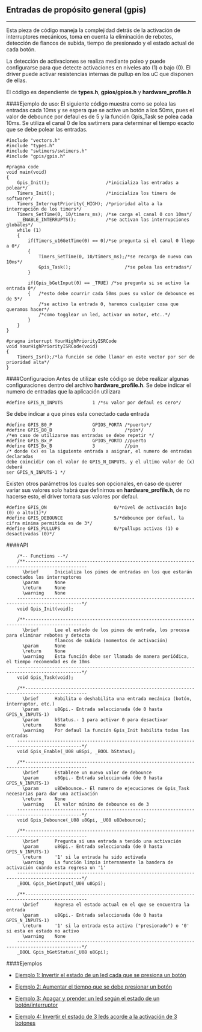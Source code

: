 Entradas de propósito general (gpis)
-----------------------------------
--------

Esta pieza de código maneja la complejidad detrás de la activación de interruptores mecánicos, toma en cuenta la eliminación de rebotes, detección de flancos de subida, tiempo de presionado y el estado actual de cada botón.

La detección de activaciones se realiza mediante poleo y puede configurarse para que detecte activaciones en niveles ato (1) o bajo (0). El driver puede activar resistencias internas de pullup en los uC que disponen de ellas.

El código es dependiente de **types.h**, **gpios/gpios.h** y **hardware_profile.h**


####Ejemplo de uso:
El siguiente código muestra como se polea las entradas cada 10ms y se espera que se active un botón a los 50ms, pues el valor de debounce por defaul es de 5 y la función Gpis_Task se polea cada 10ms. Se utiliza el canal 0 de los swtimers para determinar el tiempo exacto que se debe polear las entradas. 
```
#include "vectors.h"
#include "types.h"
#include "swtimers/swtimers.h"
#include "gpis/gpis.h"

#pragma code
void main(void)
{
    Gpis_Init();  	                 /*inicializa las entradas a polear*/
    Timers_Init();					 /*inicializa los timers de software*/
    Timers_InterruptPriority(_HIGH); /*prioridad alta a la interrupción de los timers*/
    Timers_SetTime(0, 10/timers_ms); /*se carga el canal 0 con 10ms*/
    __ENABLE_INTERRUPTS();           /*se activan las interrupciones globales*/
    while (1)
    {
        if(Timers_u16GetTime(0) == 0)/*se pregunta si el canal 0 llego a 0*/
        {
            Timers_SetTime(0, 10/timers_ms);/*se recarga de nuevo con 10ms*/
            Gpis_Task();					/*se polea las entradas*/
        }

        if(Gpis_bGetInput(0) == _TRUE) /*se pregunta si se activo la entrada 0*/
        {	/*esto debe ocurrir cada 50ms pues su valor de debounce es de 5*/
			/*se activo la entrada 0, haremos cualquier cosa que queramos hacer*/
			/*como togglear un led, activar un motor, etc..*/	
        }
    }
}

#pragma interrupt YourHighPriorityISRCode
void YourHighPriorityISRCode(void)
{
    Timers_Isr();/*la función se debe llamar en este vector por ser de prioridad alta*/
}
```


####Configuracion
Antes de utilizar este código se debe realizar algunas configuraciones dentro del archivo **hardware_profile.h**. Se debe indicar el numero de entradas que la aplicación utilizara

```
#define GPIS_N_INPUTS           1 /*su valor por defaul es cero*/
```

Se debe indicar a que pines esta conectado cada entrada

```
#define GPIS_B0_P               GPIOS_PORTA /*puerto*/
#define GPIS_B0_B               0			/*pin*/
/*en caso de utilizarse mas entradas se debe repetir */
#define GPIS_Bx_P               GPIOS_PORTD //puerto
#define GPIS_Bx_B               3			//pin
/* donde (x) es la siguiente entrada a asignar, el numero de entradas declaradas 
debe coincidir con el valor de GPIS_N_INPUTS, y el ultimo valor de (x) deberá 
ser GPIS_N_INPUTS-1 */
```

Existen otros parámetros los cuales son opcionales, en caso de querer variar sus valores solo habrá que definirnos en **hardware_profile.h**, de no hacerse esto, el driver tomara sus valores por defaul.

```
#define GPIS_ON                         0/*nivel de activación bajo (0) o alto(1)*/
#define GPIS_DEBOUNCE                   5/*debounce por defaul, la cifra mínima permitida es de 3*/
#define GPIS_PULLUPS                    0/*pullups activas (1) o desactivadas (0)*/
```


####API
```
    /*-- Functions --*/
    /**---------------------------------------------------------------------------------------------
      \brief      Inicializa los pines de entradas en los que estarán conectados los interruptores
      \param	  None
      \return     None
      \warning	  None
    ----------------------------------------------------------------------------------------------*/
    void Gpis_Init(void);

    /**---------------------------------------------------------------------------------------------
      \brief      Lee el estado de los pines de entrada, los procesa para eliminar rebotes y detecta
				  flancos de subida (momentos de activación) 
      \param	  None
      \return     None
      \warning	  Esta función debe ser llamada de manera periódica, el tiempo recomendad es de 10ms
    ----------------------------------------------------------------------------------------------*/
    void Gpis_Task(void);

    /**---------------------------------------------------------------------------------------------
      \brief      Habilita o deshabilita una entrada mecánica (botón, interruptor, etc.)
      \param	  u8Gpi.- Entrada seleccionada (de 0 hasta GPIS_N_INPUTS-1)
      \param      bStatus.- 1 para activar 0 para desactivar
      \return     None
      \warning	  Por defaul la función Gpis_Init habilita todas las entradas
    ----------------------------------------------------------------------------------------------*/
    void Gpis_Enable(_U08 u8Gpi, _BOOL bStatus);
    
    /**---------------------------------------------------------------------------------------------
      \brief      Establece un nuevo valor de debounce
      \param	  u8Gpi.- Entrada seleccionada (de 0 hasta GPIS_N_INPUTS-1)
      \param      u8Debounce.- El numero de ejecuciones de Gpis_Task necesarias para dar una activación
      \return     None
      \warning	  El valor mínimo de debounce es de 3
    ----------------------------------------------------------------------------------------------*/
    void Gpis_Debounce(_U08 u8Gpi, _U08 u8Debounce);

    /**---------------------------------------------------------------------------------------------
      \brief      Pregunta si una entrada a tenido una activación
      \param	  u8Gpi.- Entrada seleccionada (de 0 hasta GPIS_N_INPUTS-1)
      \return     '1' si la entrada ha sido activada
      \warning	  La función limpia internamente la bandera de activación cuando esta regresa un '1'
    ----------------------------------------------------------------------------------------------*/
    _BOOL Gpis_bGetInput(_U08 u8Gpi);

    /**---------------------------------------------------------------------------------------------
      \brief      Regresa el estado actual en el que se encuentra la entrada
      \param	  u8Gpi.- Entrada seleccionada (de 0 hasta GPIS_N_INPUTS-1)
      \return     '1' si la entrada esta activa ("presionado") o '0' si esta en estado no activo
      \warning	  None
    ----------------------------------------------------------------------------------------------*/
    _BOOL Gpis_bGetStatus(_U08 u8Gpi);

```

####Ejemplos 

- [Ejemplo 1: Invertir el estado de un led cada que se presiona un botón][1]
- [Ejemplo 2: Aumentar el tiempo que se debe presionar un botón][2]
- [Ejemplo 3: Apagar y prender un led según el estado de un botón/interruptor][3]
- [Ejemplo 4: Invertir el estado de 3 leds acorde a la activación de 3 botones][4]


  [1]: http://www.hotboards.org/images/codigo/8bits/examples/gpis1.zip
  [2]: http://www.hotboards.org/images/codigo/8bits/examples/gpis2.zip
  [3]: http://www.hotboards.org/images/codigo/8bits/examples/gpis3.zip
  [4]: http://www.hotboards.org/images/codigo/8bits/examples/gpis4.zip

